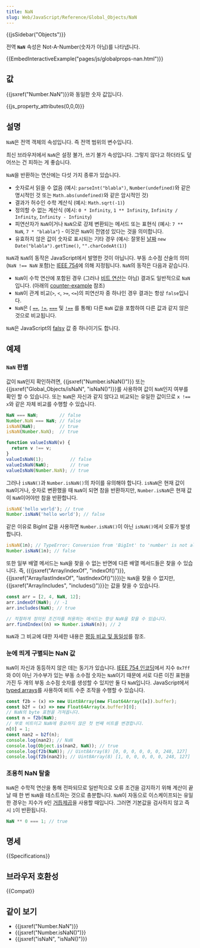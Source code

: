 ```yaml
---
title: NaN
slug: Web/JavaScript/Reference/Global_Objects/NaN
---
```


{{jsSidebar("Objects")}}

전역 **`NaN`** 속성은 Not-A-Number(숫자가 아님)를 나타냅니다.

{{EmbedInteractiveExample("pages/js/globalprops-nan.html")}}

## 값

{{jsxref("Number.NaN")}}와 동일한 숫자 값입니다.

{{js_property_attributes(0,0,0)}}

## 설명

`NaN`은 전역 객체의 속성입니다. 즉 전역 범위의 변수입니다.

최신 브라우저에서 `NaN`은 설정 불가, 쓰기 불가 속성입니다. 그렇지 않다고 하더라도 덮어쓰는 건 피하는 게 좋습니다.

`NaN`을 반환하는 연산에는 다섯 가지 종류가 있습니다.

- 숫자로서 읽을 수 없음 (예시: `parseInt("blabla")`, `Number(undefined)`와 같은 명시적인 것 또는 `Math.abs(undefined)`와 같은 암시적인 것)
- 결과가 허수인 수학 계산식 (예시: `Math.sqrt(-1)`)
- 정의할 수 없는 계산식 (예시: `0 * Infinity`, `1 ** Infinity`, `Infinity / Infinity`, `Infinity - Infinity`)
- 피연산자가 `NaN`이거나 `NaN`으로 강제 변환되는 메서드 또는 표현식 (예시: `7 ** NaN`, `7 * "blabla"`) - 이것은 `NaN`이 전염성 있다는 것을 의미합니다.
- 유효하지 않은 값이 숫자로 표시되는 기타 경우 (예시: 잘못된 [날짜](/ko/docs/Web/JavaScript/Reference/Global_Objects/Date) `new Date("blabla").getTime()`, `"".charCodeAt(1)`)

`NaN`과 `NaN`의 동작은 JavaScript에서 발명한 것이 아닙니다. 부동 소수점 산술의 의미(`NaN !== NaN` 포함)는 [IEEE 754](https://en.wikipedia.org/wiki/Double_precision_floating-point_format)에 의해 지정됩니다. `NaN`의 동작은 다음과 같습니다.

- `NaN`이 수학 연산에 포함된 경우 (그러나 [비트 연산](/ko/docs/Web/JavaScript/Reference/Operators#bitwise_shift_operators)는 아님) 결과도 일반적으로 `NaN` 입니다. (아래의 [counter-example](#silently_escaping_nan) 참조)
- `NaN`이 관계 비교(`>`, `<`, `>=`, `<=`)의 피연산자 중 하나인 경우 결과는 항상 `false`입니다.
- `NaN`은 ( [`==`](/ko/docs/Web/JavaScript/Reference/Operators/Equality), [`!=`](/ko/docs/Web/JavaScript/Reference/Operators/Inequality), [`===`](/ko/docs/Web/JavaScript/Reference/Operators/Strict_equality) 및 [`!==`](/ko/docs/Web/JavaScript/Reference/Operators/Strict_inequality) 를 통해) 다른 `NaN` 값을 포함하여 다른 값과 같지 않은 것으로 비교됩니다.

`NaN`은 JavaScript의 [falsy](/ko/docs/Glossary/Falsy) 값 중 하나이기도 합니다.

## 예제

### `NaN` 판별

값이 `NaN`인지 확인하려면, {{jsxref("Number.isNaN()")}} 또는 {{jsxref("Global_Objects/isNaN", "isNaN()")}}를 사용하여 값이 `NaN`인지 여부를 확인 할 수 있습니다. 또는 `NaN`은 자신과 같지 않다고 비교되는 유일한 값이므로 `x !== x`와 같은 자체 비교를 수행할 수 있습니다.

```js
NaN === NaN;        // false
Number.NaN === NaN; // false
isNaN(NaN);         // true
isNaN(Number.NaN);  // true

function valueIsNaN(v) {
  return v !== v;
}
valueIsNaN(1);          // false
valueIsNaN(NaN);        // true
valueIsNaN(Number.NaN); // true
```

그러나 `isNaN()`과 `Number.isNaN()`의 차이를 유의해야 합니다. `isNaN`은 현재 값이 `NaN`이거나, 숫자로 변환했을 때 `NaN`이 되면 참을 반환하지만, `Number.isNaN`은 현재 값이 `NaN`이어야만 참을 반환합니다.

```js
isNaN('hello world'); // true
Number.isNaN('hello world'); // false
```

같은 이유로 BigInt 값을 사용하면 `Number.isNaN()`이 아닌 `isNaN()`에서 오류가 발생합니다.

```js
isNaN(1n); // TypeError: Conversion from 'BigInt' to 'number' is not allowed.
Number.isNaN(1n); // false
```

또한 일부 배열 메서드는 `NaN`을 찾을 수 없는 반면에 다른 배열 메서드들은 찾을 수 있습니다. 즉, ({{jsxref("Array/indexOf", "indexOf()")}}, {{jsxref("Array/lastIndexOf", "lastIndexOf()")}})는 `NaN`을 찾을 수 없지만, {{jsxref("Array/includes", "includes()")}}는 값을 찾을 수 있습니다.

```js
const arr = [2, 4, NaN, 12];
arr.indexOf(NaN); // -1
arr.includes(NaN); // true

// 적절하게 정의된 조건자를 허용하는 메서드는 항상 NaN을 찾을 수 있습니다.
arr.findIndex((n) => Number.isNaN(n)); // 2
```

`NaN`과 그 비교에 대한 자세한 내용은 [평등 비교 및 동일성](/ko/docs/Web/JavaScript/Equality_comparisons_and_sameness)를 참조.

### 눈에 띄게 구별되는 NaN 값

`NaN`이 자신과 동등하지 않은 데는 동기가 있습니다. [IEEE 754 인코딩](https://en.wikipedia.org/wiki/NaN#Floating_point)에서 지수 `0x7ff`와 0이 아닌 가수부가 있는 부동 소수점 숫자는 `NaN`이기 때문에 서로 다른 이진 표현을 가진 두 개의 부동 소수점 숫자를 생성할 수 있지만 둘 다 `NaN`입니다. JavaScript에서 [typed arrays](/ko/docs/Web/JavaScript/Typed_arrays)를 사용하여 비트 수준 조작을 수행할 수 있습니다.

```js
const f2b = (x) => new Uint8Array(new Float64Array([x]).buffer);
const b2f = (x) => new Float64Array(x.buffer)[0];
// NaN의 byte 표현을 가져옵니다.
const n = f2b(NaN);
// 부호 비트이고 NaN에 중요하지 않은 첫 번째 비트를 변경합니다.
n[0] = 1;
const nan2 = b2f(n);
console.log(nan2); // NaN
console.log(Object.is(nan2, NaN)); // true
console.log(f2b(NaN)); // Uint8Array(8) [0, 0, 0, 0, 0, 0, 248, 127]
console.log(f2b(nan2)); // Uint8Array(8) [1, 0, 0, 0, 0, 0, 248, 127]
```

### 조용히 NaN 탈출

`NaN`은 수학적 연산을 통해 전파되므로 일반적으로 오류 조건을 감지하기 위해 계산이 끝날 때 한 번 `NaN`을 테스트하는 것으로 충분합니다. `NaN`이 자동으로 이스케이프되는 유일한 경우는 지수가 `0`인 [거듭제곱](/ko/docs/Web/JavaScript/Reference/Operators/Exponentiation)을 사용할 때입니다. 그러면 기본값을 검사하지 않고 즉시 `1`이 반환됩니다.

```js
NaN ** 0 === 1; // true
```

## 명세

{{Specifications}}

## 브라우저 호환성

{{Compat}}

## 같이 보기

- {{jsxref("Number.NaN")}}
- {{jsxref("Number.isNaN()")}}
- {{jsxref("isNaN", "isNaN()")}}
